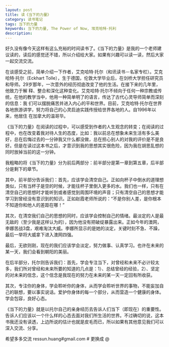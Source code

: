 ```yaml
---
layout: post
title: 读《当下的力量》
category: 读书笔记
tags: 当下的力量
keywords: 当下的力量, The Power of Now, 埃克哈特·托利
description: 
---
```




好久没有像今天这样有这么充裕的时间读书了。《当下的力量》是我的一个老师建议读的，读后的感觉还不错，所以介绍给大家。如果有兴趣可以读一读，然后大家一起交流交流。

在谈感受之前，简单介绍一下作者，艾克哈特·托尔（和讯读书－名家专栏）。艾克哈特·托尔（Eckhart Tolle），生于德国，伦敦大学毕业后，在剑桥大学担任研究员和导师。29岁那年，一次意外的经历彻底改变了他的生活。在接下来的几年里，他致力于解 释、整合和深化这种变化。艾克哈特·托尔不倾向于任何一种宗教或传统，在他的教学当中，他用一种简单明了的语言，传达了古代心灵导师简单而深刻的信息：我 们可以摆脱痛苦并进入内心的平和世界。目前，艾克哈特·托尔在世界各地旅游讲学，努力将自己的心灵启迪实践传授给世界各地的人。自1996年以来，他居住 在加拿大的温哥华。

《当下的力量》在阅读的过程中，可以感受到作者的人生观念的转变；在阅读的过程中，也在改变着我对待人生的态度，比如：我以前总在想象未来生活有多么美好，总在后悔过去的一分钟我又什么都没做，总在担心别人的对我的评价是不是良好。但是在读过这本书之后，才意识到我的思想其实很危险，因为我在胡思乱想的同时放掉当前的这一分钟。

我粗略的将《当下的力量》分为前后两部分：前半部分是第一章到第五章，后半部分是剩下的章节。

其中，前半部分告诉我们：首先，应该学会清空自己。正如向杯子中倒水的道理想类似，只有当杯子是空的时候，才能往杯子里倒入更多的水。我们也一样，只有在清空自己的思想时才能听到或者感觉到周围环境的声音；只有清空自己的思想才能学习到曾经没有意识到的知识。正如赵霞老师所说的：“不是你别人差，是你根本不知道你和他人的差距在哪！”

其次，在清空我们自己的思想的同时，应该学会控制自己的情绪。最淡定的人是最无敌的（至少我是这样认为的），因为他没有把破绽暴露出来。正如今年的澳网，李娜苦战3盘，艰难淘汰大威。李娜所显示的是她的淡定，关键时刻不急、不躁，最后一举将大威拿下进入澳网四强。

最后，无欲则刚，现在的我们应该学会淡定，努力做事、认真学习。也许在未来的某一天，我们会看到朝阳的美丽。

在后半部分，托尔则告诉我们：首先，学会专注当下，对曾经和未来不必计较太多，我们所对曾经和未来所要的知道的几点是：1）、总结曾经的经验，2）、坚定的对未来的信念，这个信念是我现在的努力在未来的某一天一定回有所收获。

其次，专注你的身体，学会聆听你的身体，从而学会聆听世界的事物，不能妄加自己的联想，要以事实说话。爱护你身体的每一个部分，从而营造一个健康的身体。学会包容，良好心态。

《当下的力量》就是以托尔自己的亲身经历去告诉人们当下（即现在）的重要性。告诉人们应该以一个什么样的心态去面对我们所生活的世界。不过确切的说，这本书我还没有读透，上边所说的估计也就是皮毛而已，所以如果有其他意见我们可以深入交流、分享。

希望多多交流  ressun.huang#gmail.com  # 更换成 @